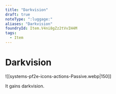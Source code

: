 ```yaml
---
title: "Darkvision"
draft: true
noteType: ":luggage:"
aliases: "Darkvision"
foundryId: Item.V4ni8gZz2tVvIH4M
tags:
  - Item
---
```


# Darkvision
![[systems-pf2e-icons-actions-Passive.webp|150]]

It gains darkvision.
